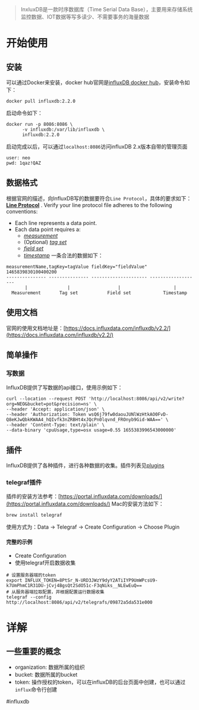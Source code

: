 >InxluxDB是一款时序数据库（Time Serial Data Base），主要用来存储系统监控数据、IOT数据等写多读少、不需要事务的海量数据
# 开始使用
## 安装
可以通过Docker来安装，docker hub官网是[influxDB docker hub](https://hub.docker.com/_/influxdb)，安装命令如下：
``` shell
docker pull influxdb:2.2.0
```
启动命令如下：
``` shell
docker run -p 8086:8086 \
      -v influxdb:/var/lib/influxdb \
      influxdb:2.2.0
```
启动完成以后，可以通过`localhost:8086`访问influxDB 2.x版本自带的管理页面
``` ad-note
user: neo
pwd: 1qaz!QAZ
```
## 数据格式
根据官网的描述，向InfluxDB写的数据要符合`Line Protocol`，具体的要求如下：
**[Line Protocol](https://docs.influxdata.com/influxdb/cloud/reference/syntax/line-protocol/)**
. Verify your line protocol file adheres to the following conventions:
-   Each line represents a data point.
-   Each data point requires a:
    -   [_measurement_](https://docs.influxdata.com/influxdb/cloud/reference/syntax/line-protocol/#measurement)
    - (Optional) [_tag set_](https://docs.influxdata.com/influxdb/cloud/reference/syntax/line-protocol/#tag-set)
    -   [_field set_](https://docs.influxdata.com/influxdb/cloud/reference/syntax/line-protocol/#field-set)
    -   [_timestamp_](https://docs.influxdata.com/influxdb/cloud/reference/syntax/line-protocol/#timestamp)
一条合法的数据如下：
``` text
measurementName,tagKey=tagValue fieldKey="fieldValue" 1465839830100400200
--------------- --------------- --------------------- -------------------
       |               |                  |                    |
  Measurement       Tag set           Field set            Timestamp
```
## 使用文档
官网的使用文档地址是：[https://docs.influxdata.com/influxdb/v2.2/](https://docs.influxdata.com/influxdb/v2.2/)
## 简单操作
### 写数据
InfluxDB提供了写数据的api接口，使用示例如下：
``` shell
curl --location --request POST 'http://localhost:8086/api/v2/write?org=NEO&bucket=pot&precision=ns' \
--header 'Accept: application/json' \
--header 'Authorization: Token wsQ6j79fw0daouJUNlWzHtkAO0FvD-Q8eKJwQbkKWAA4_hQIvfk3nZRBHt4xJQcPn0lqvnd_FROnyb9Gid-WAA==' \
--header 'Content-Type: text/plain' \
--data-binary 'cpuUsage,type=osx usage=0.55 1655383996543000000'
```
## 插件
InfluxDB提供了各种插件，进行各种数据的收集。插件列表见[plugins](https://docs.influxdata.com/telegraf/v1.22/plugins/#input-plugins)
### telegraf插件
插件的安装方法参考：[https://portal.influxdata.com/downloads/](https://portal.influxdata.com/downloads/)
Mac的安装方法如下：
``` shell
brew install telegraf
```
使用方式为：Data -> Telegraf -> Create Configuration -> Choose Plugin
#### 完整的示例
- Create Configuration
- 使用telegraf开启数据收集
``` shell
# 设置服务器端的token
export INFLUX_TOKEN=8PtSr_N-URD3JWzY9dyY2ATiIYP9UmWPcsU9-k7UmPhmC1R31DU-jCvj4BgsQt2SdO51c-F3qNiks__NLEwEuQ==
# 从服务器端拉取配置，并根据配置运行数据收集
telegraf --config http://localhost:8086/api/v2/telegrafs/09872a5da531e000
```

# 详解
## 一些重要的概念
- organization: 数据所属的组织
- bucket: 数据所属的bucket
- token: 操作授权的token，可以在influxDB的后台页面中创建，也可以通过`influx`命令行创建

#influxdb